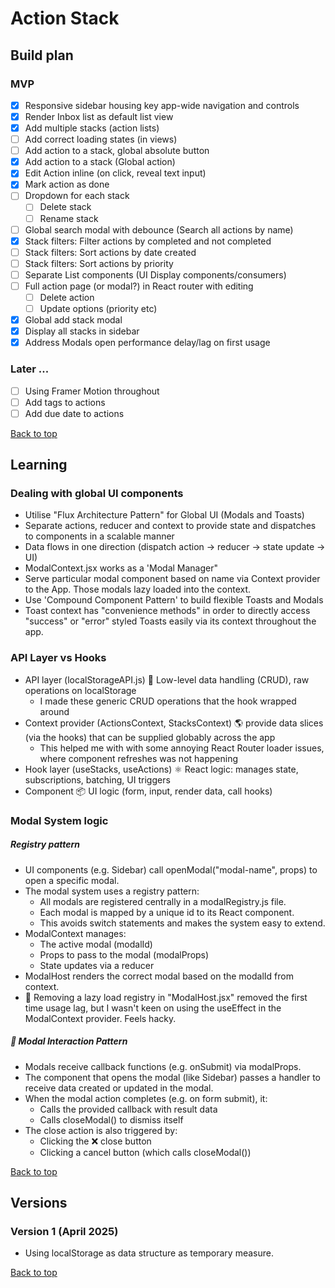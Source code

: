 <a name="top"></a>

# Action Stack

## Build plan

### MVP

- [x] Responsive sidebar housing key app-wide navigation and controls
- [x] Render Inbox list as default list view
- [x] Add multiple stacks (action lists)
- [ ] Add correct loading states (in views)
- [ ] Add action to a stack, global absolute button
- [x] Add action to a stack (Global action)
- [x] Edit Action inline (on click, reveal text input)
- [x] Mark action as done
- [ ] Dropdown for each stack
  - [ ] Delete stack
  - [ ] Rename stack
- [ ] Global search modal with debounce (Search all actions by name)
- [x] Stack filters: Filter actions by completed and not completed
- [ ] Stack filters: Sort actions by date created
- [ ] Stack filters: Sort actions by priority
- [ ] Separate List components (UI Display components/consumers)
- [ ] Full action page (or modal?) in React router with editing
  - [ ] Delete action
  - [ ] Update options (priority etc)
- [x] Global add stack modal
- [x] Display all stacks in sidebar
- [x] Address Modals open performance delay/lag on first usage

### Later ...

- [ ] Using Framer Motion throughout
- [ ] Add tags to actions
- [ ] Add due date to actions

[Back to top](#top)

## Learning

### Dealing with global UI components

- Utilise "Flux Architecture Pattern" for Global UI (Modals and Toasts)
- Separate actions, reducer and context to provide state and dispatches to components in a scalable manner
- Data flows in one direction (dispatch action → reducer → state update → UI)
- ModalContext.jsx works as a 'Modal Manager"
- Serve particular modal component based on name via Context provider to the App. Those modals lazy loaded into the context.
- Use 'Compound Component Pattern' to build flexible Toasts and Modals
- Toast context has "convenience methods" in order to directly access "success" or "error" styled Toasts easily via its context throughout the app.

### API Layer vs Hooks

- API layer (localStorageAPI.js) 🧱 Low-level data handling (CRUD), raw operations on localStorage
  - I made these generic CRUD operations that the hook wrapped around
- Context provider (ActionsContext, StacksContext) 🌎 provide data slices (via the hooks) that can be supplied globably across the app
  - This helped me with with some annoying React Router loader issues, where component refreshes was not happening
- Hook layer (useStacks, useActions) ⚛️ React logic: manages state, subscriptions, batching, UI triggers
- Component 📦 UI logic (form, input, render data, call hooks)

### Modal System logic

##### Registry pattern

- UI components (e.g. Sidebar) call openModal("modal-name", props) to open a specific modal.
- The modal system uses a registry pattern:
  - All modals are registered centrally in a modalRegistry.js file.
  - Each modal is mapped by a unique id to its React component.
  - This avoids switch statements and makes the system easy to extend.
- ModalContext manages:
  - The active modal (modalId)
  - Props to pass to the modal (modalProps)
  - State updates via a reducer
- ModalHost renders the correct modal based on the modalId from context.
- 🤔 Removing a lazy load registry in "ModalHost.jsx" removed the first time usage lag, but I wasn't keen on using the useEffect in the ModalContext provider. Feels hacky.

##### 💬 Modal Interaction Pattern

- Modals receive callback functions (e.g. onSubmit) via modalProps.
- The component that opens the modal (like Sidebar) passes a handler to receive data created or updated in the modal.
- When the modal action completes (e.g. on form submit), it:
  - Calls the provided callback with result data
  - Calls closeModal() to dismiss itself
- The close action is also triggered by:
  - Clicking the ❌ close button
  - Clicking a cancel button (which calls closeModal())

[Back to top](#top)

## Versions

### Version 1 (April 2025)

- Using localStorage as data structure as temporary measure.

[Back to top](#top)
